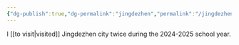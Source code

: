 ```yaml
---
{"dg-publish":true,"dg-permalink":"jingdezhen","permalink":"/jingdezhen/"}
---
```


I [[to visit\|visited]] Jingdezhen city twice during the 2024-2025 school year.